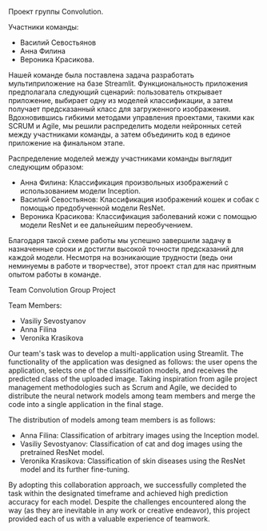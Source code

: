Проект группы Convolution.

Участники команды:

  - Василий Севостьянов
  - Анна Филина
  - Вероника Красикова.

Нашей команде была поставлена задача разработать мультиприложение на базе Streamlit. 
Функциональность приложения предполагала следующий сценарий: пользователь открывает приложение, выбирает одну из моделей классификации, а затем получает предсказанный класс для загруженного изображения.
Вдохновившись гибкими методами управления проектами, такими как SCRUM и Agile, мы решили распределить модели нейронных сетей между участниками команды, а затем объединить код в единое приложение на финальном этапе.

Распределение моделей между участниками команды выглядит следующим образом:

  - Анна Филина: Классификация произвольных изображений с использованием модели Inception.
  - Василий Севостьянов: Классификация изображений кошек и собак с помощью предобученной модели ResNet.
  - Вероника Красикова: Классификация заболеваний кожи с помощью модели ResNet и ее дальнейшим переобучением.

Благодаря такой схеме работы мы успешно завершили задачу в назначенные сроки и достигли высокой точности предсказаний для каждой модели. 
Несмотря на возникающие трудности (ведь они неминуемы в работе и творчестве), этот проект стал для нас приятным опытом работы в команде.





Team Convolution Group Project

Team Members:

  - Vasiliy Sevostyanov
  - Anna Filina
  - Veronika Krasikova

Our team's task was to develop a multi-application using Streamlit. 
The functionality of the application was designed as follows: the user opens the application, selects one of the classification models, and receives the predicted class of the uploaded image. 
Taking inspiration from agile project management methodologies such as Scrum and Agile, we decided to distribute the neural network models among team members and merge the code into a single application in the final stage.

The distribution of models among team members is as follows:

  - Anna Filina: Classification of arbitrary images using the Inception model.
  - Vasiliy Sevostyanov: Classification of cat and dog images using the pretrained ResNet model.
  - Veronika Krasikova: Classification of skin diseases using the ResNet model and its further fine-tuning.

By adopting this collaboration approach, we successfully completed the task within the designated timeframe and achieved high prediction accuracy for each model. 
Despite the challenges encountered along the way (as they are inevitable in any work or creative endeavor), this project provided each of us with a valuable experience of teamwork.
